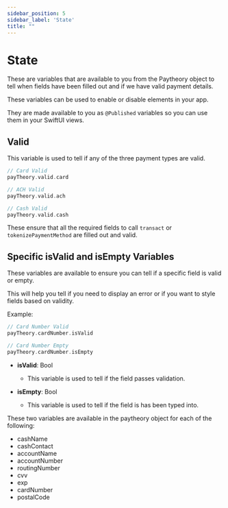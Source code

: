 ```yaml
---
sidebar_position: 5
sidebar_label: 'State'
title: ""
---
```

# State

These are variables that are available to you from the Paytheory object to tell when fields have been filled out and if we have valid payment details.

These variables can be used to enable or disable elements in your app.

They are made available to you as `@Published` variables so you can use them in your SwiftUI views.

## Valid

This variable is used to tell if any of the three payment types are valid.

```swift
// Card Valid
payTheory.valid.card

// ACH Valid
payTheory.valid.ach

// Cash Valid
payTheory.valid.cash
```

These ensure that all the required fields to call `transact` or `tokenizePaymentMethod` are filled out and valid.

## Specific isValid and isEmpty Variables

These variables are available to ensure you can tell if a specific field is valid or empty.

This will help you tell if you need to display an error or if you want to style fields based on validity.

Example:

```swift
// Card Number Valid
payTheory.cardNumber.isValid

// Card Number Empty
payTheory.cardNumber.isEmpty
```

* **isValid**: Bool
  * This variable is used to tell if the field passes validation.

* **isEmpty**: Bool
  * This variable is used to tell if the field is has been typed into.

These two variables are available in the paytheory object for each of the following:

* cashName
* cashContact
* accountName
* accountNumber
* routingNumber
* cvv
* exp
* cardNumber
* postalCode